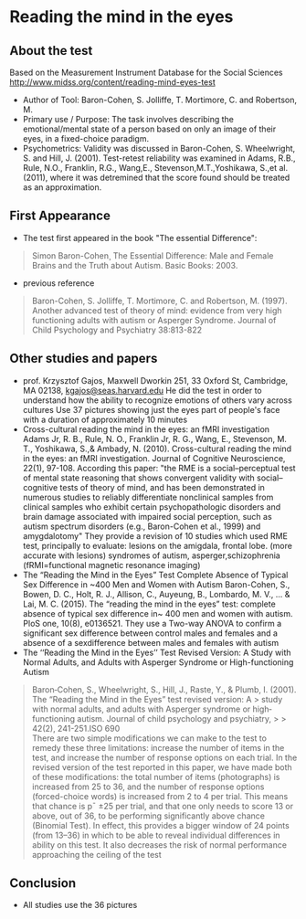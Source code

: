 # Reading the mind in the eyes

## About the test
Based on the Measurement Instrument Database for the Social Sciences
http://www.midss.org/content/reading-mind-eyes-test
* Author of Tool: 
	Baron-Cohen, S. Jolliffe, T. Mortimore, C. and Robertson, M.
* Primary use / Purpose:
	The task involves describing the emotional/mental state of a person based on only an image of their eyes, in a fixed-choice paradigm.
* Psychometrics: 
Validity was discussed in Baron-Cohen, S. Wheelwright, S. and Hill, J. (2001). 
Test-retest reliability was examined in Adams, R.B., Rule, N.O., Franklin, R.G., Wang,E., Stevenson,M.T.,Yoshikawa, S.,et al. (2011),
where it was detremined that the score found should be treated as an approximation.

## First Appearance
* The test first appeared in the book "The essential Difference": 
> Simon Baron-Cohen¸ The Essential Difference: Male and Female Brains and the Truth about Autism. Basic Books: 2003.
* previous reference
> Baron-Cohen, S. Jolliffe, T. Mortimore, C. and Robertson, M. (1997). Another advanced test of theory of mind:
> evidence from very high functioning adults with autism or Asperger Syndrome. 
> Journal of Child Psychology and Psychiatry 38:813-822

## Other studies and papers

* prof. Krzysztof Gajos, Maxwell Dworkin 251, 33 Oxford St, Cambridge, MA 02138, kgajos@seas.harvard.edu
He did the test in order to understand how the ability to recognize emotions of others vary across cultures
Use 37 pictures showing just the eyes part of people's face
with a duration of approximately 10 minutes
* Cross-cultural reading the mind in the eyes: an fMRI investigation 
Adams Jr, R. B., Rule, N. O., Franklin Jr, R. G., Wang, E., Stevenson, M. T., Yoshikawa, S.,& Ambady, N. (2010). Cross-cultural reading the mind in the eyes: an fMRI investigation. Journal of Cognitive Neuroscience, 22(1), 97-108.
According this paper: 
	"the RME is a social–perceptual test of mental state reasoning that shows convergent validity with social–cognitive tests of
	theory of mind, and has been demonstrated in numerous studies to reliably differentiate nonclinical samples 
	from clinical samples who exhibit certain psychopathologic disorders and brain damage associated with impaired
	social perception, such as autism spectrum disorders (e.g., Baron-Cohen et al., 1999) and amygdalotomy"
They provide a revision of 10 studies which used RME test, principally to evaluate:
lesions on the amigdala, frontal lobe. (more accurate with lesions)
syndromes of autism, asperger,schizophrenia
(fRMI=functional magnetic resonance imaging)
* The “Reading the Mind in the Eyes” Test  Complete Absence of Typical Sex Difference in ~400 Men and Women with Autism
Baron-Cohen, S., Bowen, D. C., Holt, R. J., Allison, C., Auyeung, B., Lombardo, M. V., ... & Lai, M. C. (2015). The “reading the mind in the eyes” test: complete absence of typical sex difference in~ 400 men and women with autism. PloS one, 10(8), e0136521.
They use a Two-way ANOVA to confirm a significant sex difference between control males and females  and a absence of a sexdifference between males and females with autism
* The ‘‘Reading the Mind in the Eyes’’ Test Revised Version: A Study with Normal Adults, and Adults with Asperger Syndrome or High-functioning Autism
> Baron‐Cohen, S., Wheelwright, S., Hill, J., Raste, Y., & Plumb, I. (2001). The “Reading the Mind in the Eyes” test revised version: A > study with normal adults, and adults with Asperger syndrome or high‐functioning autism. Journal of child psychology and psychiatry, > > 42(2), 241-251.ISO 690	
There are two simple modifications we can make to the test to remedy these three limitations: increase the number of items in the test, and increase the number of
response options on each trial. In the revised version of the test reported in this paper, we have made both of these
modifications: the total number of items (photographs) is increased from 25 to 36, and the number of response 
options (forced-choice words) is increased from 2 to 4 per trial. This means that chance is p¯ ±25 per trial, and that
one only needs to score 13 or above, out of 36, to be performing significantly above chance (Binomial Test).
In effect, this provides a bigger window of 24 points (from 13–36) in which to be able to reveal individual differences
in ability on this test. It also decreases the risk of normal performance approaching the ceiling of the test

## Conclusion
* All studies use the 36 pictures

